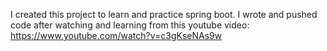 I created this project to learn and practice spring boot. I wrote and pushed code after watching and learning from this youtube
video: https://www.youtube.com/watch?v=c3gKseNAs9w
